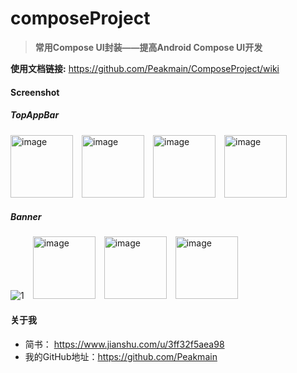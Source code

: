 # composeProject

> **常用Compose UI封装——提高Android Compose UI开发**

**使用文档链接:** https://github.com/Peakmain/ComposeProject/wiki

#### Screenshot
##### TopAppBar
<img height="100" alt="image" src="https://user-images.githubusercontent.com/26482737/167072803-1eabf493-4f96-4e9a-9b98-460e59549931.png">&emsp;<img height="100" alt="image" src="https://user-images.githubusercontent.com/26482737/167073366-6addc429-9870-40ca-ab51-236d12c431d3.png">&emsp;<img height="100" alt="image" src="https://user-images.githubusercontent.com/26482737/167073670-3f1291db-e8c3-42c9-98c9-98c3d5268dab.png">&emsp;<img height="100" alt="image" src="https://user-images.githubusercontent.com/26482737/167074212-baa4f4e4-2364-4882-81f3-342fb23a76cb.png">
##### Banner
![1](https://user-images.githubusercontent.com/26482737/167081429-8fcefdbb-4d84-4ddb-a46c-018cf8381545.gif)&emsp;<img height="100" alt="image" src="https://user-images.githubusercontent.com/26482737/167077195-4bb44b56-f9e0-40fb-b857-2cdbe3049688.png">&emsp;<img height="100" alt="image" src="https://user-images.githubusercontent.com/26482737/167078179-1574fb31-329a-493b-a43a-d0b944f981af.png">&emsp;<img height="100" alt="image" src="https://user-images.githubusercontent.com/26482737/167078671-8b106846-88b9-44db-b72d-453ea997ac0b.png">

#### 关于我

- 简书： https://www.jianshu.com/u/3ff32f5aea98
- 我的GitHub地址：https://github.com/Peakmain
